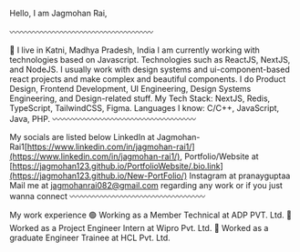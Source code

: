 Hello, I am Jagmohan Rai,

〰️〰️〰️〰️〰️〰️〰️〰️〰️〰️〰️〰️〰️〰️〰️〰️〰️〰️

📍 I live in Katni, Madhya Pradesh, India
I am currently working with technologies based on Javascript. Technologies such as ReactJS, NextJS, and NodeJS.
I usually work with design systems and ui-component-based react projects and make complex and beautiful components.
I do Product Design, Frontend Development, UI Engineering, Design Systems Engineering, and Design-related stuff.
My Tech Stack: NextJS, Redis, TypeScript, TailwindCSS, Figma.
Languages I know: C/C++, JavaScript, Java, PHP.
〰️〰️〰️〰️〰️〰️〰️〰️〰️〰️〰️〰️〰️〰️〰️〰️〰️〰️

My socials are listed below
LinkedIn at Jagmohan-Rai1[https://www.linkedin.com/in/jagmohan-rai1/](https://www.linkedin.com/in/jagmohan-rai1/),
Portfolio/Website at [https://jagmohan123.github.io/PortfolioWebsite/.bio.link](https://jagmohan123.github.io/New-PortFolio/)
Instagram at pranayguptaa
Mail me at jagmohanrai082@gmail.com regarding any work or if you just wanna connect
〰️〰️〰️〰️〰️〰️〰️〰️〰️〰️〰️〰️〰️〰️〰️〰️〰️    

My work experience
🟢 Working as a Member Technical at ADP PVT. Ltd.
🔴 Worked as a Project Engineer Intern at Wipro Pvt. Ltd.
🔴 Worked as a graduate Engineer Trainee at HCL Pvt. Ltd.
